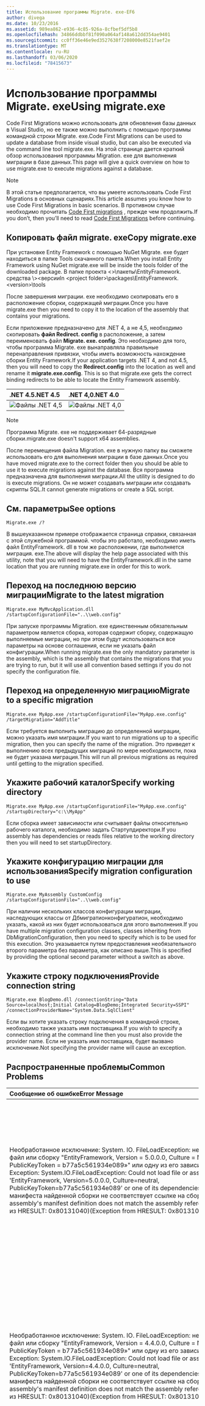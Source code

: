 ```yaml
---
title: Использование программы Migrate. exe-EF6
author: divega
ms.date: 10/23/2016
ms.assetid: 989ea862-e936-4c85-926a-8cfbef5df5b8
ms.openlocfilehash: 34866ddbbf81f090a064af148a612dd354ae9401
ms.sourcegitcommit: cc0ff36e46e9ed3527638f7208000e8521faef2e
ms.translationtype: MT
ms.contentlocale: ru-RU
ms.lasthandoff: 03/06/2020
ms.locfileid: "78415673"
---
```

# <a name="using-migrateexe"></a><span data-ttu-id="c94f4-102">Использование программы Migrate. exe</span><span class="sxs-lookup"><span data-stu-id="c94f4-102">Using migrate.exe</span></span>
<span data-ttu-id="c94f4-103">Code First Migrations можно использовать для обновления базы данных в Visual Studio, но ее также можно выполнить с помощью программы командной строки Migrate. exe.</span><span class="sxs-lookup"><span data-stu-id="c94f4-103">Code First Migrations can be used to update a database from inside visual studio, but can also be executed via the command line tool migrate.exe.</span></span> <span data-ttu-id="c94f4-104">На этой странице дается краткий обзор использования программы Migration. exe для выполнения миграции в базе данных.</span><span class="sxs-lookup"><span data-stu-id="c94f4-104">This page will give a quick overview on how to use migrate.exe to execute migrations against a database.</span></span>

> [!NOTE]
> <span data-ttu-id="c94f4-105">В этой статье предполагается, что вы умеете использовать Code First Migrations в основных сценариях.</span><span class="sxs-lookup"><span data-stu-id="c94f4-105">This article assumes you know how to use Code First Migrations in basic scenarios.</span></span> <span data-ttu-id="c94f4-106">В противном случае необходимо прочитать [Code First migrations](~/ef6/modeling/code-first/migrations/index.md) , прежде чем продолжить.</span><span class="sxs-lookup"><span data-stu-id="c94f4-106">If you don’t, then you’ll need to read [Code First Migrations](~/ef6/modeling/code-first/migrations/index.md) before continuing.</span></span>

## <a name="copy-migrateexe"></a><span data-ttu-id="c94f4-107">Копировать файл migrate. exe</span><span class="sxs-lookup"><span data-stu-id="c94f4-107">Copy migrate.exe</span></span>

<span data-ttu-id="c94f4-108">При установке Entity Framework с помощью NuGet Migrate. exe будет находиться в папке Tools скачанного пакета.</span><span class="sxs-lookup"><span data-stu-id="c94f4-108">When you install Entity Framework using NuGet migrate.exe will be inside the tools folder of the downloaded package.</span></span> <span data-ttu-id="c94f4-109">В папке проекта &lt;&gt;\\пакеты\\EntityFramework. средства \\&gt;&lt;версии</span><span class="sxs-lookup"><span data-stu-id="c94f4-109">In &lt;project folder&gt;\\packages\\EntityFramework.&lt;version&gt;\\tools</span></span>

<span data-ttu-id="c94f4-110">После завершения миграции. exe необходимо скопировать его в расположение сборки, содержащей миграции.</span><span class="sxs-lookup"><span data-stu-id="c94f4-110">Once you have migrate.exe then you need to copy it to the location of the assembly that contains your migrations.</span></span>

<span data-ttu-id="c94f4-111">Если приложение предназначено для .NET 4, а не 4,5, необходимо скопировать **файл Redirect. config** в расположение, а затем переименовать файл **Migrate. exe. config**. Это необходимо для того, чтобы программа Migrate. exe вынаправляла правильные перенаправления привязки, чтобы иметь возможность нахождение сборки Entity Framework.</span><span class="sxs-lookup"><span data-stu-id="c94f4-111">If your application targets .NET 4, and not 4.5, then you will need to copy the **Redirect.config** into the location as well and rename it **migrate.exe.config**. This is so that migrate.exe gets the correct binding redirects to be able to locate the Entity Framework assembly.</span></span>

| <span data-ttu-id="c94f4-112">.NET 4.5</span><span class="sxs-lookup"><span data-stu-id="c94f4-112">.NET 4.5</span></span>                                      | <span data-ttu-id="c94f4-113">.NET 4,0</span><span class="sxs-lookup"><span data-stu-id="c94f4-113">.NET 4.0</span></span>                                      |
|:----------------------------------------------|:----------------------------------------------|
| ![Файлы .NET 4,5](~/ef6/media/net45files.png) | ![Файлы .NET 4,0](~/ef6/media/net40files.png) |

> [!NOTE]
> <span data-ttu-id="c94f4-116">Программа Migrate. exe не поддерживает 64-разрядные сборки.</span><span class="sxs-lookup"><span data-stu-id="c94f4-116">migrate.exe doesn't support x64 assemblies.</span></span>

<span data-ttu-id="c94f4-117">После перемещения файла Migration. exe в нужную папку вы сможете использовать его для выполнения миграции в базе данных.</span><span class="sxs-lookup"><span data-stu-id="c94f4-117">Once you have moved migrate.exe to the correct folder then you should be able to use it to execute migrations against the database.</span></span> <span data-ttu-id="c94f4-118">Вся программа предназначена для выполнения миграции.</span><span class="sxs-lookup"><span data-stu-id="c94f4-118">All the utility is designed to do is execute migrations.</span></span> <span data-ttu-id="c94f4-119">Он не может создавать миграции или создавать скрипты SQL.</span><span class="sxs-lookup"><span data-stu-id="c94f4-119">It cannot generate migrations or create a SQL script.</span></span>

## <a name="see-options"></a><span data-ttu-id="c94f4-120">См. параметры</span><span class="sxs-lookup"><span data-stu-id="c94f4-120">See options</span></span>

``` console
Migrate.exe /?
```

<span data-ttu-id="c94f4-121">В вышеуказанном примере отображается страница справки, связанная с этой служебной программой. чтобы это работало, необходимо иметь файл EntityFramework. dll в том же расположении, где выполняется миграция. exe.</span><span class="sxs-lookup"><span data-stu-id="c94f4-121">The above will display the help page associated with this utility, note that you will need to have the EntityFramework.dll in the same location that you are running migrate.exe in order for this to work.</span></span>

## <a name="migrate-to-the-latest-migration"></a><span data-ttu-id="c94f4-122">Переход на последнюю версию миграции</span><span class="sxs-lookup"><span data-stu-id="c94f4-122">Migrate to the latest migration</span></span>

``` console
Migrate.exe MyMvcApplication.dll /startupConfigurationFile="..\\web.config"
```

<span data-ttu-id="c94f4-123">При запуске программы Migration. exe единственным обязательным параметром является сборка, которая содержит сборку, содержащую выполняемые миграции, но при этом будут использоваться все параметры на основе соглашения, если не указать файл конфигурации.</span><span class="sxs-lookup"><span data-stu-id="c94f4-123">When running migrate.exe the only mandatory parameter is the assembly, which is the assembly that contains the migrations that you are trying to run, but it will use all convention based settings if you do not specify the configuration file.</span></span>

## <a name="migrate-to-a-specific-migration"></a><span data-ttu-id="c94f4-124">Переход на определенную миграцию</span><span class="sxs-lookup"><span data-stu-id="c94f4-124">Migrate to a specific migration</span></span>

``` console
Migrate.exe MyApp.exe /startupConfigurationFile="MyApp.exe.config" /targetMigration="AddTitle"
```

<span data-ttu-id="c94f4-125">Если требуется выполнить миграцию до определенной миграции, можно указать имя миграции.</span><span class="sxs-lookup"><span data-stu-id="c94f4-125">If you want to run migrations up to a specific migration, then you can specify the name of the migration.</span></span> <span data-ttu-id="c94f4-126">Это приведет к выполнению всех предыдущих миграций по мере необходимости, пока не будет указана миграция.</span><span class="sxs-lookup"><span data-stu-id="c94f4-126">This will run all previous migrations as required until getting to the migration specified.</span></span>

## <a name="specify-working-directory"></a><span data-ttu-id="c94f4-127">Укажите рабочий каталог</span><span class="sxs-lookup"><span data-stu-id="c94f4-127">Specify working directory</span></span>

``` console
Migrate.exe MyApp.exe /startupConfigurationFile="MyApp.exe.config" /startupDirectory="c:\\MyApp"
```

<span data-ttu-id="c94f4-128">Если сборка имеет зависимости или считывает файлы относительно рабочего каталога, необходимо задать Стартупдиректори.</span><span class="sxs-lookup"><span data-stu-id="c94f4-128">If you assembly has dependencies or reads files relative to the working directory then you will need to set startupDirectory.</span></span>

## <a name="specify-migration-configuration-to-use"></a><span data-ttu-id="c94f4-129">Укажите конфигурацию миграции для использования</span><span class="sxs-lookup"><span data-stu-id="c94f4-129">Specify migration configuration to use</span></span>

``` console
Migrate.exe MyAssembly CustomConfig /startupConfigurationFile="..\\web.config"
```

<span data-ttu-id="c94f4-130">При наличии нескольких классов конфигурации миграции, наследующих классы от Дбмигратионконфигуратион, необходимо указать, какой из них будет использоваться для этого выполнения.</span><span class="sxs-lookup"><span data-stu-id="c94f4-130">If you have multiple migration configuration classes, classes inheriting from DbMigrationConfiguration, then you need to specify which is to be used for this execution.</span></span> <span data-ttu-id="c94f4-131">Это указывается путем предоставления необязательного второго параметра без параметра, как описано выше.</span><span class="sxs-lookup"><span data-stu-id="c94f4-131">This is specified by providing the optional second parameter without a switch as above.</span></span>

## <a name="provide-connection-string"></a><span data-ttu-id="c94f4-132">Укажите строку подключения</span><span class="sxs-lookup"><span data-stu-id="c94f4-132">Provide connection string</span></span>

``` console
Migrate.exe BlogDemo.dll /connectionString="Data Source=localhost;Initial Catalog=BlogDemo;Integrated Security=SSPI" /connectionProviderName="System.Data.SqlClient"
```

<span data-ttu-id="c94f4-133">Если вы хотите указать строку подключения в командной строке, необходимо также указать имя поставщика.</span><span class="sxs-lookup"><span data-stu-id="c94f4-133">If you wish to specify a connection string at the command line then you must also provide the provider name.</span></span> <span data-ttu-id="c94f4-134">Если не указать имя поставщика, будет вызвано исключение.</span><span class="sxs-lookup"><span data-stu-id="c94f4-134">Not specifying the provider name will cause an exception.</span></span>

## <a name="common-problems"></a><span data-ttu-id="c94f4-135">Распространенные проблемы</span><span class="sxs-lookup"><span data-stu-id="c94f4-135">Common Problems</span></span>

| <span data-ttu-id="c94f4-136">Сообщение об ошибке</span><span class="sxs-lookup"><span data-stu-id="c94f4-136">Error Message</span></span>                                                                                                                                                                                                                                                                                                                      | <span data-ttu-id="c94f4-137">Решение</span><span class="sxs-lookup"><span data-stu-id="c94f4-137">Solution</span></span>                                                                                                                                                                                                                                                                                             |
|:-----------------------------------------------------------------------------------------------------------------------------------------------------------------------------------------------------------------------------------------------------------------------------------------------------------------------------------|:-----------------------------------------------------------------------------------------------------------------------------------------------------------------------------------------------------------------------------------------------------------------------------------------------------|
| <span data-ttu-id="c94f4-138">Необработанное исключение: System. IO. FileLoadException: не удалось загрузить файл или сборку "EntityFramework, Version = 5.0.0.0, Culture = Neutral, PublicKeyToken = b77a5c561934e089»" или одну из его зависимостей.</span><span class="sxs-lookup"><span data-stu-id="c94f4-138">Unhandled Exception: System.IO.FileLoadException:  Could not load file or assembly 'EntityFramework, Version=5.0.0.0, Culture=neutral, PublicKeyToken=b77a5c561934e089' or one of its dependencies.</span></span> <span data-ttu-id="c94f4-139">Определение манифеста найденной сборки не соответствует ссылке на сборку.</span><span class="sxs-lookup"><span data-stu-id="c94f4-139">The located assembly's manifest definition does not match the assembly reference.</span></span> <span data-ttu-id="c94f4-140">(Исключение из HRESULT: 0x80131040)</span><span class="sxs-lookup"><span data-stu-id="c94f4-140">(Exception from HRESULT: 0x80131040)</span></span>         | <span data-ttu-id="c94f4-141">Обычно это означает, что вы используете приложение .NET 4 без файла Redirect. config.</span><span class="sxs-lookup"><span data-stu-id="c94f4-141">This typically means that you are running a .NET 4 application without the Redirect.config file.</span></span> <span data-ttu-id="c94f4-142">Необходимо скопировать файл Redirect. config в то же расположение, что и Migrate. exe, и переименовать его в файл migrate. exe. config.</span><span class="sxs-lookup"><span data-stu-id="c94f4-142">You need to copy the Redirect.config to the same location as migrate.exe and rename it to migrate.exe.config.</span></span>                                                                                       |
| <span data-ttu-id="c94f4-143">Необработанное исключение: System. IO. FileLoadException: не удалось загрузить файл или сборку "EntityFramework, Version = 4.4.0.0, Culture = Neutral, PublicKeyToken = b77a5c561934e089»" или одну из его зависимостей.</span><span class="sxs-lookup"><span data-stu-id="c94f4-143">Unhandled Exception: System.IO.FileLoadException: Could not load file or assembly 'EntityFramework, Version=4.4.0.0, Culture=neutral, PublicKeyToken=b77a5c561934e089' or one of its dependencies.</span></span> <span data-ttu-id="c94f4-144">Определение манифеста найденной сборки не соответствует ссылке на сборку.</span><span class="sxs-lookup"><span data-stu-id="c94f4-144">The located assembly's manifest definition does not match the assembly reference.</span></span> <span data-ttu-id="c94f4-145">(Исключение из HRESULT: 0x80131040)</span><span class="sxs-lookup"><span data-stu-id="c94f4-145">(Exception from HRESULT: 0x80131040)</span></span>          | <span data-ttu-id="c94f4-146">Это исключение означает, что вы используете приложение .NET 4,5 с параметром Redirect. config, скопированным в расположение Migrate. exe.</span><span class="sxs-lookup"><span data-stu-id="c94f4-146">This exception means that you are running a .NET 4.5 application with the Redirect.config copied to the migrate.exe location.</span></span> <span data-ttu-id="c94f4-147">Если приложение является .NET 4,5, то нет необходимости иметь файл конфигурации с перенаправлениями внутри.</span><span class="sxs-lookup"><span data-stu-id="c94f4-147">If your app is .NET 4.5 then you do not need to have the config file with the redirects inside.</span></span> <span data-ttu-id="c94f4-148">Удалите файл migrate. exe. config.</span><span class="sxs-lookup"><span data-stu-id="c94f4-148">Delete the migrate.exe.config file.</span></span>                                    |
| <span data-ttu-id="c94f4-149">Ошибка: не удалось обновить базу данных в соответствии с текущей моделью, так как имеются ожидающие изменения и отключена автоматическая миграция.</span><span class="sxs-lookup"><span data-stu-id="c94f4-149">ERROR: Unable to update database to match the current model because there are pending changes and automatic migration is disabled.</span></span> <span data-ttu-id="c94f4-150">Либо запишите ожидающие изменения модели в перенос на основе кода, либо включите автоматическую миграцию.</span><span class="sxs-lookup"><span data-stu-id="c94f4-150">Either write the pending model changes to a code-based migration or enable automatic migration.</span></span> <span data-ttu-id="c94f4-151">Задайте для Дбмигратионсконфигуратион. Аутоматикмигратионсенаблед значение true, чтобы включить автоматическую миграцию.</span><span class="sxs-lookup"><span data-stu-id="c94f4-151">Set DbMigrationsConfiguration.AutomaticMigrationsEnabled to true to enable automatic migration.</span></span> | <span data-ttu-id="c94f4-152">Эта ошибка возникает при выполнении миграции, если вы еще не создавали миграцию на работу с изменениями, внесенными в модель, и база данных не соответствует модели.</span><span class="sxs-lookup"><span data-stu-id="c94f4-152">This error occurs if running migrate when you haven’t created a migration to cope with changes made to the model, and the database does not match the model.</span></span> <span data-ttu-id="c94f4-153">Примером этого является добавление свойства к классу модели, а затем выполняется миграция. exe без создания миграции для обновления базы данных.</span><span class="sxs-lookup"><span data-stu-id="c94f4-153">Adding a property to a model class then running migrate.exe without creating a migration to upgrade the database is an example of this.</span></span> |
| <span data-ttu-id="c94f4-154">Ошибка: тип не разрешен для члена "System. Data. Entity. migrations. Design. Тулингфакаде + Упдатеруннер, EntityFramework, Version = 5.0.0.0, Culture = Neutral, PublicKeyToken = b77a5c561934e089»".</span><span class="sxs-lookup"><span data-stu-id="c94f4-154">ERROR: Type is not resolved for member 'System.Data.Entity.Migrations.Design.ToolingFacade+UpdateRunner,EntityFramework, Version=5.0.0.0, Culture=neutral, PublicKeyToken=b77a5c561934e089'.</span></span>                                                                                                                                       | <span data-ttu-id="c94f4-155">Эта ошибка может быть вызвана указанием неправильного каталога запуска.</span><span class="sxs-lookup"><span data-stu-id="c94f4-155">This error can be caused by specifying an incorrect startup directory.</span></span> <span data-ttu-id="c94f4-156">Это должно быть расположение файла Migrate. exe</span><span class="sxs-lookup"><span data-stu-id="c94f4-156">This must be the location of migrate.exe</span></span>                                                                                                                                                                                      |
| <span data-ttu-id="c94f4-157">Необработанное исключение: System. NullReferenceException: ссылка на объект не задана экземпляром объекта.</span><span class="sxs-lookup"><span data-stu-id="c94f4-157">Unhandled Exception: System.NullReferenceException: Object reference not set to an instance of an object.</span></span> <br/>   <span data-ttu-id="c94f4-158">в System. Data. Entity. migrations. Console. Program. Main (строка [] args)</span><span class="sxs-lookup"><span data-stu-id="c94f4-158">at System.Data.Entity.Migrations.Console.Program.Main(String[] args)</span></span>                                                                                                                                             | <span data-ttu-id="c94f4-159">Это может быть вызвано тем, что не указан обязательный параметр для используемого сценария.</span><span class="sxs-lookup"><span data-stu-id="c94f4-159">This can be caused by not specifying a required parameter for a scenario that you are using.</span></span> <span data-ttu-id="c94f4-160">Например, указание строки подключения без указания имени поставщика.</span><span class="sxs-lookup"><span data-stu-id="c94f4-160">For example specifying a connection string without specifying the provider name.</span></span>                                                                                                                        |
| <span data-ttu-id="c94f4-161">Ошибка: в сборке "ClassLibrary1" обнаружено более одного типа конфигурации миграции.</span><span class="sxs-lookup"><span data-stu-id="c94f4-161">ERROR: More than one migrations configuration type was found in the assembly 'ClassLibrary1'.</span></span> <span data-ttu-id="c94f4-162">Укажите имя используемого объекта.</span><span class="sxs-lookup"><span data-stu-id="c94f4-162">Specify the name of the one to use.</span></span>                                                                                                                                                                                                  | <span data-ttu-id="c94f4-163">Как указано в ошибке, в данной сборке имеется несколько классов конфигурации.</span><span class="sxs-lookup"><span data-stu-id="c94f4-163">As the error states, there is more than one configuration class in the given assembly.</span></span> <span data-ttu-id="c94f4-164">Для указания используемого параметра необходимо использовать параметр/Конфигуратионтипе.</span><span class="sxs-lookup"><span data-stu-id="c94f4-164">You must use the /configurationType switch to specify which to use.</span></span>                                                                                                                                           |
| <span data-ttu-id="c94f4-165">Ошибка: не удалось загрузить файл или сборку "&lt;assemblyName&gt;" или одну из ее зависимостей.</span><span class="sxs-lookup"><span data-stu-id="c94f4-165">ERROR: Could not load file or assembly ‘&lt;assemblyName&gt;’ or one of its dependencies.</span></span> <span data-ttu-id="c94f4-166">Данное имя сборки или база кода были недопустимыми.</span><span class="sxs-lookup"><span data-stu-id="c94f4-166">The given assembly name or codebase was invalid.</span></span> <span data-ttu-id="c94f4-167">(Исключение из HRESULT: 0x80131047)</span><span class="sxs-lookup"><span data-stu-id="c94f4-167">(Exception from HRESULT: 0x80131047)</span></span>                                                                                                                                                    | <span data-ttu-id="c94f4-168">Это может быть вызвано неправильным указанием имени сборки</span><span class="sxs-lookup"><span data-stu-id="c94f4-168">This can be caused by specifying an assembly name incorrectly or not having</span></span>                                                                                                                                                                                                                          |
| <span data-ttu-id="c94f4-169">Ошибка: не удалось загрузить файл или сборку "&lt;assemblyName&gt;" или одну из ее зависимостей.</span><span class="sxs-lookup"><span data-stu-id="c94f4-169">ERROR: Could not load file or assembly ‘&lt;assemblyName&gt;' or one of its dependencies.</span></span> <span data-ttu-id="c94f4-170">Была сделана попытка загрузить программу, имеющую неверный формат.</span><span class="sxs-lookup"><span data-stu-id="c94f4-170">An attempt was made to load a program with an incorrect format.</span></span>                                                                                                                                                                          | <span data-ttu-id="c94f4-171">Это происходит, если вы пытаетесь запустить программу Migrate. exe для приложения x64.</span><span class="sxs-lookup"><span data-stu-id="c94f4-171">This happens if you are trying to run migrate.exe against an x64 application.</span></span> <span data-ttu-id="c94f4-172">EF 5,0 и ниже будут работать только на платформе x86.</span><span class="sxs-lookup"><span data-stu-id="c94f4-172">EF 5.0 and below will only work on x86.</span></span>                                                                                                                                                                                |
